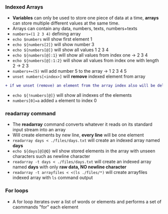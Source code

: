 ### Indexed Arrays

- **Variables** can only be used to store one piece of data at a time, **arrays** can store multiple different values at the same time.
- Arrays can contain any data, numbers, texts, numbers+texts
- `numbers=(1 2 3 4)` defining array
- `echo $numbers` will show first element 1
- `echo ${numbers[2]}` will show number 3
- `echo ${numbers[@]}` will show all values 1 2 3 4
- `echo ${numbers[@]:1}` will show all values from index one -> 2 3 4
- `echo ${numbers[@]:1:2}` will show all values from index one with length 2 -> 2 3
- `numbers+=(5)` will add number 5 to the array -> 1 2 3 4 5
- `unset numbers[<index>]` will **remove** indexed element from array
```diff
+ if we unset (remove) an element from the array index also will be deleted.
```
- `echo ${!numbers[@]}` will show all indexes of the elements
- `numbers[0]=a` added `a` element to index 0

### readarray command

- The **readarray** command converts whatever it reads on its standard input stream into an array
- Will create elements by new line, **every line** will be one element
- `readarray days < ./files/days.txt` will create an indexed array named **days**
- `echo ${days[@]@Q}` wil show stored elements in the array with unseen characters such as newline character
- `readarray -t days < ./files/days.txt` will create an indexed array named **days** with only **raw data, NO newline character**
- `readarray -t arrayfiles < <(ls ./files/*)` will create arrayfiles indexed array with `ls` command output

### For loops

- A for loop iterates over a list of words or elements and performs a set of caommands "for" each element

